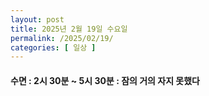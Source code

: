 ```yaml
---
layout: post
title: 2025년 2월 19일 수요일
permalink: /2025/02/19/
categories: [ 일상 ]
---
```

#### 수면 : 2시 30분 ~ 5시 30분 : 잠의 거의 자지 못했다